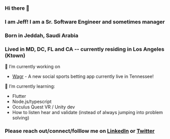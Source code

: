 ### Hi there 👋
### I am Jeff! I am a Sr. Software Engineer and sometimes manager
### Born in Jeddah, Saudi Arabia
### Lived in MD, DC, FL and CA -- currently residing in Los Angeles (Ktown) 

 🔭 I’m currently working on
 
 - [Wagr](https://wagr.us) - A new social sports betting app currently live in Tennessee!
 
 🌱 I’m currently learning:
  - Flutter
  - Node.js/typescript
  - Occulus Quest VR / Unity dev
  - How to listen hear and validate (instead of always jumping into problem solving)

### Please reach out/connect/folllow me on [LinkedIn](https://www.linkedin.com/in/jeff-kelsey-9098b012) or [Twitter](https://www.twitter.com/jeffkelsey)

<!--
**jeffkelsey/jeffkelsey** is a ✨ _special_ ✨ repository because its `README.md` (this file) appears on your GitHub profile.

Here are some ideas to get you started:

- 🔭 I’m currently working on ...
- 🌱 I’m currently learning ...
- 👯 I’m looking to collaborate on ...
- 🤔 I’m looking for help with ...
- 💬 Ask me about ...
- 📫 How to reach me: ...
- 😄 Pronouns: ...
- ⚡ Fun fact: ...
-->
